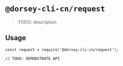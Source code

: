 # `@dorsey-cli-cn/request`

> TODO: description

## Usage

```
const request = require('@dorsey-cli-cn/request');

// TODO: DEMONSTRATE API
```
